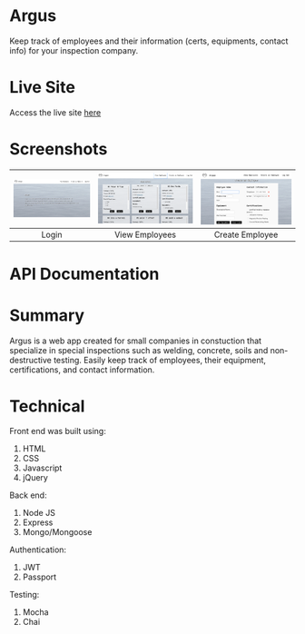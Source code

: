 # Argus

Keep track of employees and their information (certs, equipments, contact info) for your inspection company.

# Live Site 

Access the live site [here]

[here]:https://argus-01.herokuapp.com/

# Screenshots

| ![Landing Page](./screenshots/argus-landing.png "Landing Page") | ![Employee page](./screenshots/argus-employee.png "Employees Page") | ![Create page](./screenshots/argus-create.png "Create Employee page") |
|:---:|:---:|:---:|
| Login | View Employees | Create Employee |

# API Documentation



# Summary

Argus is a web app created for small companies in constuction that specialize in special inspections such as welding, concrete, soils and non-destructive testing. Easily keep track of employees, their equipment, certifications, and contact information.

# Technical

Front end was built using:
1. HTML
2. CSS
3. Javascript
4. jQuery

Back end:
1. Node JS
2. Express
3. Mongo/Mongoose

Authentication:
1. JWT
2. Passport

Testing:
1. Mocha
2. Chai
